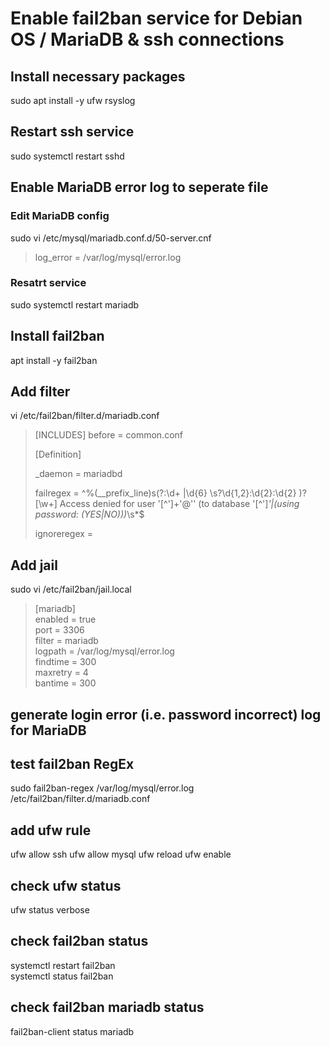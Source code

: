 # Enable fail2ban service for Debian OS / MariaDB & ssh connections

## Install necessary packages  
sudo apt install -y ufw rsyslog  
  
  
## Restart ssh service
sudo systemctl restart sshd
  
  
## Enable MariaDB error log to seperate file
  
### Edit MariaDB config  
sudo vi /etc/mysql/mariadb.conf.d/50-server.cnf  
>log_error = /var/log/mysql/error.log  

    
### Resatrt service
sudo systemctl restart mariadb

    
## Install fail2ban
apt install -y fail2ban

    
## Add filter
vi /etc/fail2ban/filter.d/mariadb.conf
  
>[INCLUDES]
>before = common.conf
>
>[Definition]
>
>_daemon = mariadbd
>
>failregex = ^%(__prefix_line)s(?:\d+ |\d{6} \s?\d{1,2}:\d{2}:\d{2} )?\[\w+\] Access denied for user '[^']+'@'<HOST>' (to database '[^']*'|\(using password: (YES|NO)\))*\s*$
>
>ignoreregex =
  
  
## Add jail  
sudo vi /etc/fail2ban/jail.local  
  
>[mariadb]  
>enabled   = true  
>port      = 3306  
>filter    = mariadb  
>logpath   = /var/log/mysql/error.log  
>findtime  = 300  
>maxretry  = 4  
>bantime   = 300  

    
## generate login error (i.e. password incorrect) log for MariaDB
  
## test fail2ban RegEx
sudo fail2ban-regex /var/log/mysql/error.log /etc/fail2ban/filter.d/mariadb.conf

    
## add ufw rule
ufw allow ssh
ufw allow mysql
ufw reload
ufw enable

    
## check ufw status
ufw status verbose  

    
## check fail2ban status
systemctl restart fail2ban  
systemctl status fail2ban  

    
## check fail2ban mariadb status
fail2ban-client status mariadb

    
